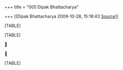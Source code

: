 +++
title = "005 Dipak Bhattacharya"

+++
[[Dipak Bhattacharya	2009-10-28, 15:18:43 [Source](https://groups.google.com/g/bvparishat/c/dJYObK6CirM)]]



[TABLE]

[TABLE]





[TABLE]

